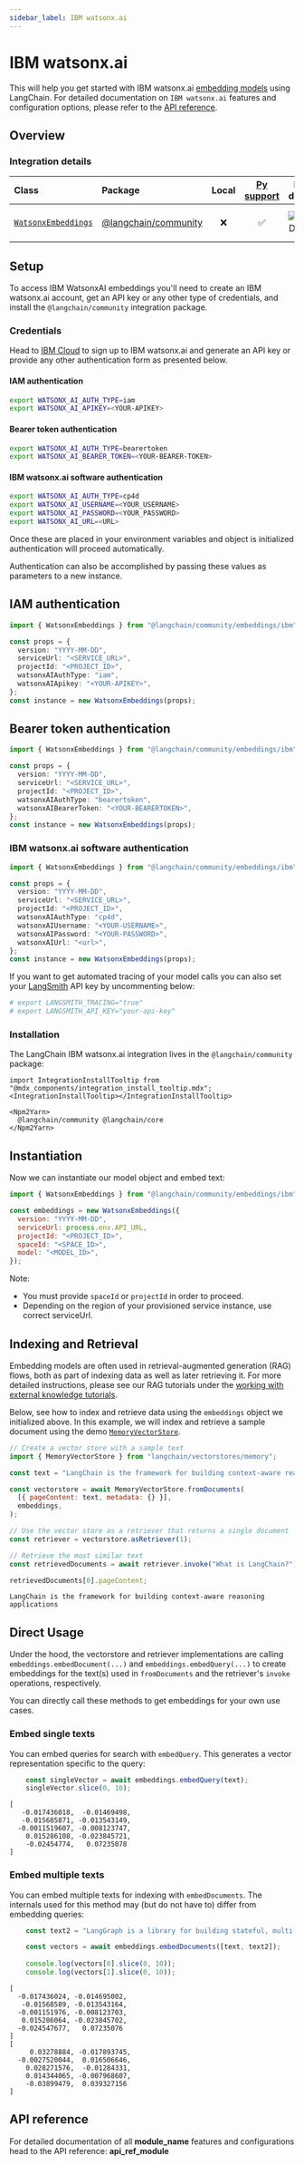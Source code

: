 ```yaml
---
sidebar_label: IBM watsonx.ai
---
```


# IBM watsonx.ai


This will help you get started with IBM watsonx.ai [embedding models](/oss/concepts/embedding_models) using LangChain. For detailed documentation on `IBM watsonx.ai` features and configuration options, please refer to the [API reference](https://api.js.langchain.com/modules/_langchain_community.embeddings_ibm.html).

## Overview
### Integration details


| Class | Package | Local | [Py support](https://python.langchain.com/docs/integrations/text_embedding/ibm_watsonx/) | Package downloads | Package latest |
| :--- | :--- | :---: | :---: |  :---: | :---: |
| [`WatsonxEmbeddings`](https://api.js.langchain.com/classes/_langchain_community.embeddings_ibm.WatsonxEmbeddings.html) | [@langchain/community](https://www.npmjs.com/package/@langchain/community)| ❌ | ✅  | ![NPM - Downloads](https://img.shields.io/npm/dm/@langchain/community?style=flat-square&label=%20&) | ![NPM - Version](https://img.shields.io/npm/v/@langchain/community?style=flat-square&label=%20&) |

## Setup

To access IBM WatsonxAI embeddings you'll need to create an IBM watsonx.ai account, get an API key or any other type of credentials, and install the `@langchain/community` integration package.

### Credentials


Head to [IBM Cloud](https://cloud.ibm.com/login) to sign up to IBM watsonx.ai and generate an API key or provide any other authentication form as presented below.

#### IAM authentication

```bash
export WATSONX_AI_AUTH_TYPE=iam
export WATSONX_AI_APIKEY=<YOUR-APIKEY>
```

#### Bearer token authentication

```bash
export WATSONX_AI_AUTH_TYPE=bearertoken
export WATSONX_AI_BEARER_TOKEN=<YOUR-BEARER-TOKEN>
```

#### IBM watsonx.ai software authentication

```bash
export WATSONX_AI_AUTH_TYPE=cp4d
export WATSONX_AI_USERNAME=<YOUR_USERNAME>
export WATSONX_AI_PASSWORD=<YOUR_PASSWORD>
export WATSONX_AI_URL=<URL>
```

Once these are placed in your environment variables and object is initialized authentication will proceed automatically.

Authentication can also be accomplished by passing these values as parameters to a new instance.

## IAM authentication

```typescript
import { WatsonxEmbeddings } from "@langchain/community/embeddings/ibm";

const props = {
  version: "YYYY-MM-DD",
  serviceUrl: "<SERVICE_URL>",
  projectId: "<PROJECT_ID>",
  watsonxAIAuthType: "iam",
  watsonxAIApikey: "<YOUR-APIKEY>",
};
const instance = new WatsonxEmbeddings(props);
```

## Bearer token authentication

```typescript
import { WatsonxEmbeddings } from "@langchain/community/embeddings/ibm";

const props = {
  version: "YYYY-MM-DD",
  serviceUrl: "<SERVICE_URL>",
  projectId: "<PROJECT_ID>",
  watsonxAIAuthType: "bearertoken",
  watsonxAIBearerToken: "<YOUR-BEARERTOKEN>",
};
const instance = new WatsonxEmbeddings(props);
```

### IBM watsonx.ai software authentication

```typescript
import { WatsonxEmbeddings } from "@langchain/community/embeddings/ibm";

const props = {
  version: "YYYY-MM-DD",
  serviceUrl: "<SERVICE_URL>",
  projectId: "<PROJECT_ID>",
  watsonxAIAuthType: "cp4d",
  watsonxAIUsername: "<YOUR-USERNAME>",
  watsonxAIPassword: "<YOUR-PASSWORD>",
  watsonxAIUrl: "<url>",
};
const instance = new WatsonxEmbeddings(props);
```

If you want to get automated tracing of your model calls you can also set your [LangSmith](https://docs.smith.langchain.com/) API key by uncommenting below:

```bash
# export LANGSMITH_TRACING="true"
# export LANGSMITH_API_KEY="your-api-key"
```

### Installation

The LangChain IBM watsonx.ai integration lives in the `@langchain/community` package:

```{=mdx}
import IntegrationInstallTooltip from "@mdx_components/integration_install_tooltip.mdx";
<IntegrationInstallTooltip></IntegrationInstallTooltip>

<Npm2Yarn>
  @langchain/community @langchain/core
</Npm2Yarn>

```
## Instantiation

Now we can instantiate our model object and embed text:



```javascript
import { WatsonxEmbeddings } from "@langchain/community/embeddings/ibm";

const embeddings = new WatsonxEmbeddings({
  version: "YYYY-MM-DD",
  serviceUrl: process.env.API_URL,
  projectId: "<PROJECT_ID>",
  spaceId: "<SPACE_ID>",
  model: "<MODEL_ID>",
});
```
Note:

- You must provide `spaceId` or `projectId` in order to proceed.
- Depending on the region of your provisioned service instance, use correct serviceUrl.

## Indexing and Retrieval

Embedding models are often used in retrieval-augmented generation (RAG) flows, both as part of indexing data as well as later retrieving it. For more detailed instructions, please see our RAG tutorials under the [working with external knowledge tutorials](/oss/tutorials/#working-with-external-knowledge).

Below, see how to index and retrieve data using the `embeddings` object we initialized above. In this example, we will index and retrieve a sample document using the demo [`MemoryVectorStore`](/oss/integrations/vectorstores/memory).


```javascript
// Create a vector store with a sample text
import { MemoryVectorStore } from "langchain/vectorstores/memory";

const text = "LangChain is the framework for building context-aware reasoning applications";

const vectorstore = await MemoryVectorStore.fromDocuments(
  [{ pageContent: text, metadata: {} }],
  embeddings,
);

// Use the vector store as a retriever that returns a single document
const retriever = vectorstore.asRetriever(1);

// Retrieve the most similar text
const retrievedDocuments = await retriever.invoke("What is LangChain?");

retrievedDocuments[0].pageContent;
```
```output
LangChain is the framework for building context-aware reasoning applications
```
## Direct Usage

Under the hood, the vectorstore and retriever implementations are calling `embeddings.embedDocument(...)` and `embeddings.embedQuery(...)` to create embeddings for the text(s) used in `fromDocuments` and the retriever's `invoke` operations, respectively.

You can directly call these methods to get embeddings for your own use cases.

### Embed single texts

You can embed queries for search with `embedQuery`. This generates a vector representation specific to the query:


```javascript
    const singleVector = await embeddings.embedQuery(text);
    singleVector.slice(0, 10);
```
```output
[
   -0.017436018,  -0.01469498,
   -0.015685871, -0.013543149,
  -0.0011519607, -0.008123747,
    0.015286108, -0.023845721,
    -0.02454774,   0.07235078
]
```
### Embed multiple texts

You can embed multiple texts for indexing with `embedDocuments`. The internals used for this method may (but do not have to) differ from embedding queries:


```javascript
    const text2 = "LangGraph is a library for building stateful, multi-actor applications with LLMs";

    const vectors = await embeddings.embedDocuments([text, text2]);
   
    console.log(vectors[0].slice(0, 10));
    console.log(vectors[1].slice(0, 10));

```
```output
[
  -0.017436024, -0.014695002,
   -0.01568589, -0.013543164,
  -0.001151976, -0.008123703,
   0.015286064, -0.023845702,
  -0.024547677,   0.07235076
]
[
     0.03278884, -0.017893745,
  -0.0027520044,  0.016506646,
    0.028271576,  -0.01284331,
    0.014344065, -0.007968607,
    -0.03899479,  0.039327156
]
```
## API reference

For detailed documentation of all __module_name__ features and configurations head to the API reference: __api_ref_module__
